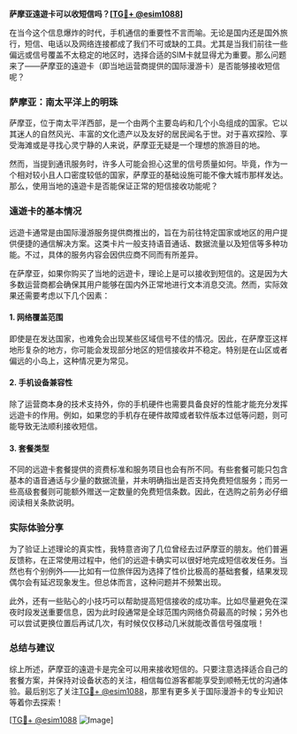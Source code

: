 **萨摩亚遠遊卡可以收短信吗？[[TG💪+ @esim1088](https://t.me/s/esim1088)]**

在当今这个信息爆炸的时代，手机通信的重要性不言而喻。无论是国内还是国外旅行，短信、电话以及网络连接都成了我们不可或缺的工具。尤其是当我们前往一些偏远或信号覆盖不太稳定的地区时，选择合适的SIM卡就显得尤为重要。那么问题来了——萨摩亚的遠遊卡（即当地运营商提供的国际漫游卡）是否能够接收短信呢？

### 萨摩亚：南太平洋上的明珠

萨摩亚，位于南太平洋西部，是一个由两个主要岛屿和几个小岛组成的国家。它以其迷人的自然风光、丰富的文化遗产以及友好的居民闻名于世。对于喜欢探险、享受海滩或是寻找心灵宁静的人来说，萨摩亚无疑是一个理想的旅游目的地。

然而，当提到通讯服务时，许多人可能会担心这里的信号质量如何。毕竟，作为一个相对较小且人口密度较低的国家，萨摩亚的基础设施可能不像大城市那样发达。那么，使用当地的遠遊卡是否能保证正常的短信接收功能呢？

### 遠遊卡的基本情况

远遊卡通常是由国际漫游服务提供商推出的，旨在为前往特定国家或地区的用户提供便捷的通信解决方案。这类卡片一般支持语音通话、数据流量以及短信等多种功能。不过，具体的服务内容会因供应商不同而有所差异。

在萨摩亚，如果你购买了当地的远遊卡，理论上是可以接收到短信的。这是因为大多数运营商都会确保其用户能够在国内外正常地进行文本消息交流。然而，实际效果还需要考虑以下几个因素：

#### 1. 网络覆盖范围
即使是在发达国家，也难免会出现某些区域信号不佳的情况。因此，在萨摩亚这样地形复杂的地方，你可能会发现部分地区的短信接收并不稳定。特别是在山区或者偏远的小岛上，这种情况更为常见。

#### 2. 手机设备兼容性
除了运营商本身的技术支持外，你的手机硬件也需要具备良好的性能才能充分发挥远遊卡的作用。例如，如果您的手机存在硬件故障或者软件版本过低等问题，则可能导致无法顺利接收短信。

#### 3. 套餐类型
不同的远遊卡套餐提供的资费标准和服务项目也会有所不同。有些套餐可能只包含基本的语音通话与少量的数据流量，并未明确指出是否支持免费短信服务；而另一些高级套餐则可能额外赠送一定数量的免费短信条数。因此，在选购之前务必仔细阅读相关条款说明。

### 实际体验分享

为了验证上述理论的真实性，我特意咨询了几位曾经去过萨摩亚的朋友。他们普遍反馈称，在正常使用过程中，他们的远遊卡确实可以很好地完成短信收发任务。当然也有个别例外——比如有一位旅伴因为选择了性价比极高的基础套餐，结果发现偶尔会有延迟现象发生。但总体而言，这种问题并不频繁出现。

此外，还有一些贴心的小技巧可以帮助提高短信接收的成功率。比如尽量避免在深夜时段发送重要信息，因为此时段通常是全球范围内网络负荷最高的时候；另外也可以尝试更换位置后再试几次，有时候仅仅移动几米就能改善信号强度哦！

### 总结与建议

综上所述，萨摩亚的遠遊卡是完全可以用来接收短信的。只要注意选择适合自己的套餐方案，并保持对设备状态的关注，相信每位游客都能享受到顺畅无忧的沟通体验。最后别忘了关注[TG💪+ @esim1088](https://t.me/s/esim1088)，那里有更多关于国际漫游卡的专业知识等着你去探索！

[[TG💪+ @esim1088](https://t.me/s/esim1088) ![Image](https://i.postimg.cc/4NQfJmqS/Snipaste-2025-05-13-00-14-12.png)]